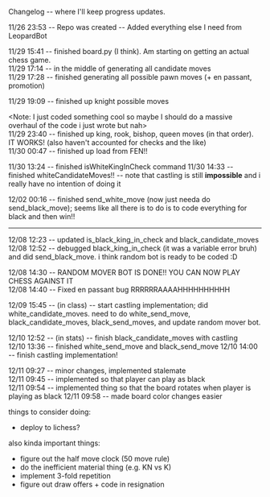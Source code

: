 Changelog -- where I'll keep progress updates.

11/26 23:53 -- Repo was created 
            -- Added everything else I need from LeopardBot

11/29 15:41 -- finished board.py (I think). Am starting on getting an actual chess game.    
11/29 17:14 -- in the middle of generating all candidate moves     
11/29 17:28 -- finished generating all possible pawn moves (+ en passant, promotion)    
    
11/29 19:09 -- finished up knight possible moves    
    
<Note: I just coded something cool so maybe I should do a massive overhaul of the code i just wrote but nah>    
11/29 23:40 -- finished up king, rook, bishop, queen moves (in that order). IT WORKS! (also haven't accounted for checks and the like)    
11/30 00:47 -- finished up load from FEN!!        


11/30 13:24 -- finished isWhiteKingInCheck command
11/30 14:33 -- finished whiteCandidateMoves!! -- note that castling is still **impossible** and i really have no intention of doing it

12/02 00:16 -- finished send_white_move (now just needa do send_black_move); seems like all there is to do is to code everything for black and then win!!

----    

12/08 12:23 -- updated is_black_king_in_check and black_candidate_moves     
12/08 12:52 -- debugged black_king_in_check (it was a variable error bruh) and did send_black_move. i think random bot is ready to be coded :D     
       
12/08 14:30 -- RANDOM MOVER BOT IS DONE!! YOU CAN NOW PLAY CHESS AGAINST IT       
12/08 14:40 -- Fixed en passant bug RRRRRRAAAAHHHHHHHHHH      
     
12/09 15:45 -- (in class) -- start castling implementation; did white_candidate_moves. need to do white_send_move, black_candidate_moves, black_send_moves, and update random mover bot.       
     
12/10 12:52 -- (in stats) -- finish black_candidate_moves with castling     
12/10 13:36 -- finished white_send_move and black_send_move
12/10 14:00 -- finish castling implementation!    
   
12/11 09:27 -- minor changes, implemented stalemate    
12/11 09:45 -- implemented so that player can play as black     
12/11 09:54 -- implemented thing so that the board rotates when player is playing as black
12/11 09:58 -- made board color changes easier






things to consider doing:   
- deploy to lichess?   

also kinda important things:   
- figure out the half move clock (50 move rule)    
- do the inefficient material thing (e.g. KN vs K)      
- implement 3-fold repetition    
- figure out draw offers + code in resignation

    